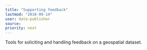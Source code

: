 ```yaml
---
title: "Supporting feedback"
lastmod: "2018-09-14"
user: data-publisher
source:
priority: next
---
```


Tools for soliciting and handling feedback on a geospatial dataset.